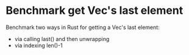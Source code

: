 # Benchmark get Vec's last element

Benchmark two ways in Rust for getting a Vec's last element:
- via calling last() and then unwrapping
- via indexing len()-1